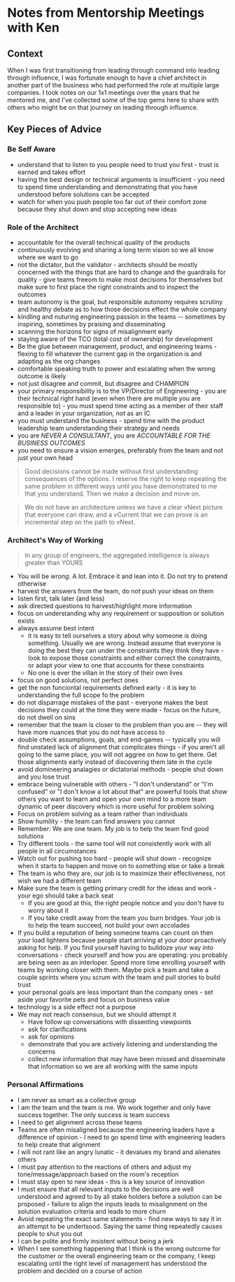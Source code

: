 # Notes from Mentorship Meetings with Ken

## Context

When I was first transitioning from leading through command into leading through influence, I was fortunate enough to have a chief architect in another part of the business who had performed the role at multiple large companies. I took notes on our 1x1 meetings over the years that he mentored me, and I've collected some of the top gems here to share with others who might be on that journey on leading through influence.

## Key Pieces of Advice

### Be Self Aware

- understand that to listen to you people need to trust you first - trust is earned and takes effort
- having the best design or technical arguments is insufficient - you need to spend time understanding and demonstrating that you have understood before solutions can be accepted
- watch for when you push people too far out of their comfort zone because they shut down and stop accepting new ideas

### Role of the Architect

- accountable for the overall technical quality of the products 
- continuously evolving and sharing a long term vision so we all know where we want to go
- not the dictator, but the validator - architects should be mostly concerned with the things that are hard to change and the guardrails for quality - give teams freeom to make most decisions for themselves but make sure to first place the right constraints and to inspect the outcomes
- team autonomy is the goal, but responsible autonomy requires scrutiny and healthy debate as to how those decisions effect the whole company
- kindling and nuturing engineering passion in the teams -- sometimes by inspiring, sometimes by praising and disseminating
- scanning the horizons for signs of misalignment early
- staying aware of the TCO (total cost of ownership) for development
- Be the glue between management, product, and engineering teams - flexing to fill whatever the current gap in the organization is and adapting as the org changes
- comfortable speaking truth to power and escalating when the wrong outcome is likely
- not just disagree and commit, but disagree and CHAMPION
- your primary responsibility is to the VP/Director of Engineering - you are their technical right hand (even when there are multiple you are responsible to) - you must spend time acting as a member of their staff and a leader in your organization, not as an IC
- you must understand the business - spend time with the product leadership team understanding their strategy and needs
- you are *NEVER A CONSULTANT*, you are *ACCOUNTABLE FOR THE BUSINESS OUTCOMES*
- you need to ensure a vision emerges, preferably from the team and not just your own head

> Good decisions cannot be made without first understanding consequences of the options. I reserve the right to keep repeating the same problem in different ways until you have demonstrated to me that you understand. Then we make a decision and move on.

> We do not have an architecture unless we have a clear vNext picture that everyone can draw, and a vCurrent that we can prove is an incremental step on the path to vNext.

### Architect's Way of Working

> In any group of engineers, the aggregated intelligence is always greater than YOURS

- You will be *wrong*. A lot. Embrace it and lean into it. Do not try to pretend otherwise
- harvest the answers from the team, do not push your ideas on them
- listen first, talk later (and less)
- ask directed questions to harvest/highlight more information
- focus on understanding why any requirement or supposition or solution exists
- always assume best intent 
  - it is easy to tell ourselves a story about why someone is doing something. Usually we are wrong. Instead assume that everyone is doing the best they can under the constraints they think they have - look to expose those constraints and either correct the constraints, or adapt your view to one that accounts for these constraints
  - No one is ever the villan in the story of their own lives   
- focus on good solutions, not perfect ones 
- get the non funciontal requirements defined early - it is key to understanding the full scope fo the problem
- do not disparrage mistakes of the past - everyone makes the best decisions they could at the time they were made - focus on the future, do not dwell on sins
- remember that the team is closer to the problem than you are -- they will have more nuances that you do not have access to 
- double check assumptions, goals, and end-games -- typically you will find unstated lack of alignment that complicates things - if you aren't all going to the same place, you will not aggree on how to get there. Get those alignments early instead of discovering them late in the cycle
- avoid domineering analagies or dictatorial methods - people shut down and you lose trust
- embrace being vulnerable with others - "I don't understand" or "I'm confused" or "I don't know a lot about that" are powerful tools that show others you want to learn and open your own mind to a more team dynamic of peer discovery which is more useful for problem solving
- Focus on problem solving as a team rather than individuals
- Show humility - the team can find answers you cannot
- Remember: We are one team. My job is to help the team find good solutions
- Try different tools - the same tool will not consistently work with all people in all circumstances
- Watch out for pushing too hard - people will shut down - recognize when it starts to happen and move on to something else or take a break
- The team is who they are, our job is to maximize their effectiveness, not wish we had a different team
- Make sure the team is getting primary credit for the ideas and work - your ego should take a back seat 
  - If you are good at this, the right people notice and you don't have to worry about it 
  - If you take credit away from the team you burn bridges. Your job is to help the team succeed, not build your own accolades
- If you build a reputation of being someone teams can count on then your load lightens because people start arriving at your door proactively asking for help. If you find yourself having to bulldoze your way into conversations - check yourself and how you are operating: you probably are being seen as an interloper. Spend more time enrolling yourself with teams by working closer with them. Maybe pick a team and take a couple sprints where you scrum with the team and pull stories to build trust
- your personal goals are less important than the company ones - set aside your favorite pets and focus on business value 
- technology is a side effect not a purpose
- We may not reach consensus, but we should attempt it
  - Have follow up conversations with dissenting viewpoints
  - ask for clarifications
  - ask for opinions
  - demonstrate that you are actively listening and understanding the concerns
  - collect new information that may have been missed and disseminate that information so we are all working with the same inputs


### Personal Affirmations

- I am never as smart as a collective group
- I am the team and the team is me. We work together and only have success together. The only success is team success
- I need to get alignment across these teams
- Teams are often misaligned because the engineering leaders have a difference of opinion - I need to go spend time with engineering leaders to help create that alignment
- I will not rant like an angry lunatic - it devalues my brand and alienates others
- I must pay attention to the reactions of others and adjust my tone/message/approach based on the room's reception
- I must stay open to new ideas - this is a key source of innovation
- I must ensure that all relevant inputs to the decisions are well understood and agreed to by all stake holders before a solution can be proposed - failure to align the inputs leads to misalignment on the solution evaluation criteria and leads to more churn
- Avoid repeating the exact same statements - find new ways to say it in an attempt to be undertsood. Saying the same thing repeatedly causes people to shut you out 
- I can be polite and firmly insistent without being a jerk
- When I see something happening that I think is the wrong outcome for the customer or the overall engineering team or the company, I keep escalating until the right level of management has understood the problem and decided on a course of action





